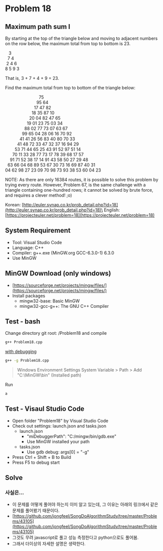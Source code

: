# Problem 18

## Maximum path sum I

By starting at the top of the triangle below and moving to adjacent numbers on the row below, the maximum total from top to bottom is 23.

&nbsp;&nbsp;&nbsp;3\
&nbsp;&nbsp;7 4\
&nbsp;2 4 6\
8 5 9 3

That is, 3 + 7 + 4 + 9 = 23.

Find the maximum total from top to bottom of the triangle below:

&nbsp;&nbsp;&nbsp;&nbsp;&nbsp;&nbsp;&nbsp;&nbsp;&nbsp;&nbsp;&nbsp;&nbsp;&nbsp;&nbsp;&nbsp;&nbsp;&nbsp;&nbsp;&nbsp;&nbsp;&nbsp;&nbsp;&nbsp;&nbsp;&nbsp;&nbsp;&nbsp;&nbsp;75\
&nbsp;&nbsp;&nbsp;&nbsp;&nbsp;&nbsp;&nbsp;&nbsp;&nbsp;&nbsp;&nbsp;&nbsp;&nbsp;&nbsp;&nbsp;&nbsp;&nbsp;&nbsp;&nbsp;&nbsp;&nbsp;&nbsp;&nbsp;&nbsp;&nbsp;&nbsp;95 64\
&nbsp;&nbsp;&nbsp;&nbsp;&nbsp;&nbsp;&nbsp;&nbsp;&nbsp;&nbsp;&nbsp;&nbsp;&nbsp;&nbsp;&nbsp;&nbsp;&nbsp;&nbsp;&nbsp;&nbsp;&nbsp;&nbsp;&nbsp;&nbsp;17 47 82\
&nbsp;&nbsp;&nbsp;&nbsp;&nbsp;&nbsp;&nbsp;&nbsp;&nbsp;&nbsp;&nbsp;&nbsp;&nbsp;&nbsp;&nbsp;&nbsp;&nbsp;&nbsp;&nbsp;&nbsp;&nbsp;&nbsp;18 35 87 10\
&nbsp;&nbsp;&nbsp;&nbsp;&nbsp;&nbsp;&nbsp;&nbsp;&nbsp;&nbsp;&nbsp;&nbsp;&nbsp;&nbsp;&nbsp;&nbsp;&nbsp;&nbsp;&nbsp;&nbsp;20 04 82 47 65\
&nbsp;&nbsp;&nbsp;&nbsp;&nbsp;&nbsp;&nbsp;&nbsp;&nbsp;&nbsp;&nbsp;&nbsp;&nbsp;&nbsp;&nbsp;&nbsp;&nbsp;&nbsp;19 01 23 75 03 34\
&nbsp;&nbsp;&nbsp;&nbsp;&nbsp;&nbsp;&nbsp;&nbsp;&nbsp;&nbsp;&nbsp;&nbsp;&nbsp;&nbsp;&nbsp;&nbsp;88 02 77 73 07 63 67\
&nbsp;&nbsp;&nbsp;&nbsp;&nbsp;&nbsp;&nbsp;&nbsp;&nbsp;&nbsp;&nbsp;&nbsp;&nbsp;&nbsp;99 65 04 28 06 16 70 92\
&nbsp;&nbsp;&nbsp;&nbsp;&nbsp;&nbsp;&nbsp;&nbsp;&nbsp;&nbsp;&nbsp;&nbsp;41 41 26 56 83 40 80 70 33\
&nbsp;&nbsp;&nbsp;&nbsp;&nbsp;&nbsp;&nbsp;&nbsp;&nbsp;&nbsp;41 48 72 33 47 32 37 16 94 29\
&nbsp;&nbsp;&nbsp;&nbsp;&nbsp;&nbsp;&nbsp;&nbsp;53 71 44 65 25 43 91 52 97 51 14\
&nbsp;&nbsp;&nbsp;&nbsp;&nbsp;&nbsp;70 11 33 28 77 73 17 78 39 68 17 57\
&nbsp;&nbsp;&nbsp;&nbsp;91 71 52 38 17 14 91 43 58 50 27 29 48\
&nbsp;&nbsp;63 66 04 68 89 53 67 30 73 16 69 87 40 31\
04 62 98 27 23 09 70 98 73 93 38 53 60 04 23

NOTE: As there are only 16384 routes, it is possible to solve this problem by trying every route. However, Problem 67, is the same challenge with a triangle containing one-hundred rows; it cannot be solved by brute force, and requires a clever method! ;o)

Korean: [http://euler.synap.co.kr/prob_detail.php?id=18](http://euler.synap.co.kr/prob_detail.php?id=18)\
English: [https://projecteuler.net/problem=18](https://projecteuler.net/problem=18)

## System Requirement

- Tool: Visual Studio Code
- Language: C++
- Compiler: g++.exe (MinGW.org GCC-6.3.0-1) 6.3.0
- Use MinGW

## MinGW Download (only windows)

- [https://sourceforge.net/projects/mingw/files/](https://sourceforge.net/projects/mingw/files/)
- Install packages
  - mingw32-base: Basic MinGW
  - mingw32-gcc-g++: The GNU C++ Compiler

## Test - bash

Change directory git root: /Problem18
and compile

```bash
g++ Problem18.cpp
```

[with debugging](https://gcc.gnu.org/onlinedocs/gcc/Debugging-Options.html#Debugging-Options)

```bash
g++ -g Problem18.cpp
```

> Windows Environment Settings
> System Variable > Path > Add "C:\MinGW\bin" (Installed path)

Run

```bash
a
```

## Test - Visaul Studio Code

- Open folder "Problem18" by Visual Studio Code
- Check out settings: launch.json and tasks.json
  - launch.json
    - "miDebuggerPath": "C:/mingw/bin/gdb.exe"
    - Use MinGW installed your path
  - tasks.json
    - Use gdb debug: args[0] = "-g"
- Press Ctrl + Shift + B to Build
- Press F5 to debug start

## Solve

### 사실은...

- 이 문제를 어떻게 풀어야 하는지 이미 알고 있는데, 그 이유는 아래의 링크에서 같은 문제를 풀어봤기 때문이다.
- [https://github.com/jongfeel/SongDoAlgorithmStudy/tree/master/Problems/43105](https://github.com/jongfeel/SongDoAlgorithmStudy/tree/master/Problems/43105)
- 그것도 무려 javascript로 풀고 성능 측정한다고 python으로도 풀어봄.
- 그래서 더이상의 자세한 설명은 생략한다.
